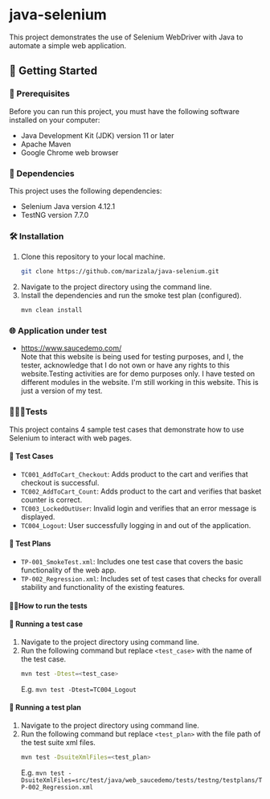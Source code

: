 # java-selenium 
This project demonstrates the use of Selenium WebDriver with Java to automate a simple web application.


## 🚀 Getting Started

### 🚧 Prerequisites
Before you can run this project, you must have the following software installed on your computer:

- Java Development Kit (JDK) version 11 or later
- Apache Maven
- Google Chrome web browser

### 🔗 Dependencies

This project uses the following dependencies:

- Selenium Java version 4.12.1
- TestNG version 7.7.0

### 🛠️ Installation
1. Clone this repository to your local machine.   
   ```sh
   git clone https://github.com/marizala/java-selenium.git
   ```
2. Navigate to the project directory using the command line.
3. Install the dependencies and run the smoke test plan (configured).   
   ```sh
   mvn clean install
   ```

### 🌐 Application under test
* https://www.saucedemo.com/ <br/>
  Note that this website is being used for testing purposes, and I, the tester, acknowledge that I do not own or have any rights to this website.Testing activities are for demo purposes 
  only. I have tested on different modules in the website. I'm still working in this website.  This is just a version of my test.

### 👨🏼‍🔬Tests
This project contains 4 sample test cases that demonstrate how to use Selenium to interact with web pages. 

#### 🧪 Test Cases
- `TC001_AddToCart_Checkout`: Adds product to the cart and verifies that checkout is successful.
- `TC002_AddToCart_Count`: Adds product to the cart and verifies that basket counter is correct.
- `TC003_LockedOutUser`: Invalid login and verifies that an error message is displayed.
- `TC004_Logout`: User successfully logging in and out of the application.

#### 📝 Test Plans
- `TP-001_SmokeTest.xml`: Includes one test case that covers the basic functionality of the web app.
- `TP-002_Regression.xml`: Includes set of test cases that checks for overall stability and functionality of the existing features. 


#### 🏃🏽How to run the tests

#### 🚦 Running a test case
1. Navigate to the project directory using command line.
2. Run the following command but replace `<test_case>` with the name of the test case.   
   ```sh
   mvn test -Dtest=<test_case>
   ```  
   E.g. `mvn test -Dtest=TC004_Logout`

#### 🚦 Running a test plan
1. Navigate to the project directory using command line.
2. Run the following command but replace `<test_plan>` with the file path of the test suite xml files.  
   ```sh
   mvn test -DsuiteXmlFiles=<test_plan>
   ```
   E.g. `mvn test -DsuiteXmlFiles=src/test/java/web_saucedemo/tests/testng/testplans/TP-002_Regression.xml`

